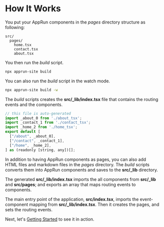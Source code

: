 # How It Works

You put your AppRun components in the _pages_ directory structure as following:

```
src/
  pages/
    home.tsx
    contact.tsx
    about.tsx
```

You then run the _build_ script.

```sh
npx apprun-site build
```

You can also run the _build_ script in the watch mode.

```sh
npx apprun-site build -w
```

The _build_ scripts creates the **src/_lib/index.tsx** file that contains the routing events and the components.

```javascript
// this file is auto-generated
import _about_0 from './about_tsx';
import _contact_1 from './contact_tsx';
import _home_2 from './home_tsx';
export default [
  ["/about", _about_0],
  ["/contact", _contact_1],
  ["/home", _home_2],
] as (readonly [string, any])[];
```

In addition to having AppRun components as pages, you can also add HTML files and markdown files in the _pages_ directory. The _build_ scripts converts them into AppRun components and saves to the **src/_lib** directory.

The generated **src/_lib/index.tsx** imports the all components from **src/_lib** and **src/pages**; and exports an array that maps routing events to components.

The main entry point of the application, **src/index.tsx**, imports the event-component mapping from **src/_lib/index.tsx**. Then it creates the pages, and sets the routing events.

Next, let's [Getting Started](#getting-started) to see it in action.

